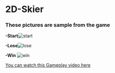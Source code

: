 # 2D-Skier

### These pictures are sample from the game


**-Start**![start](https://user-images.githubusercontent.com/44783933/225412170-79602d98-62e8-4c7a-ab42-a8049a9d4aeb.png)

**-Lose**![lose](https://user-images.githubusercontent.com/44783933/225412155-b9d21f14-640a-4277-b8ff-f8dbd6cfc546.png)

**-Win** ![win](https://user-images.githubusercontent.com/44783933/225412161-c06838b1-7114-4cd3-9454-adda18677b8b.png)


















[You can watch this Gameplay video here](https://youtu.be/vxX1fb486MQ)
